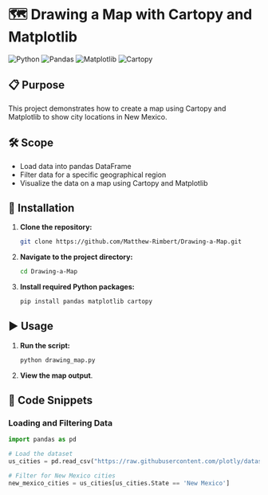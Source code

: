 # 🗺️ Drawing a Map with Cartopy and Matplotlib

![Python](https://img.shields.io/badge/Python-3.8+-blue.svg)
![Pandas](https://img.shields.io/badge/Pandas-1.3.0+-green.svg)
![Matplotlib](https://img.shields.io/badge/Matplotlib-3.4.2+-red.svg)
![Cartopy](https://img.shields.io/badge/Cartopy-0.19.0+-orange.svg)

## 📋 Purpose
This project demonstrates how to create a map using Cartopy and Matplotlib to show city locations in New Mexico.

## 🛠️ Scope
- Load data into pandas DataFrame
- Filter data for a specific geographical region
- Visualize the data on a map using Cartopy and Matplotlib

## 🚀 Installation
1. **Clone the repository:**
    ```bash
    git clone https://github.com/Matthew-Rimbert/Drawing-a-Map.git
    ```
2. **Navigate to the project directory:**
    ```bash
    cd Drawing-a-Map
    ```
3. **Install required Python packages:**
    ```bash
    pip install pandas matplotlib cartopy
    ```

## ▶️ Usage
1. **Run the script:**
    ```bash
    python drawing_map.py
    ```

2. **View the map output**.

## 🧩 Code Snippets

### Loading and Filtering Data
```python
import pandas as pd

# Load the dataset
us_cities = pd.read_csv("https://raw.githubusercontent.com/plotly/datasets/master/us-cities-top-1k.csv")

# Filter for New Mexico cities
new_mexico_cities = us_cities[us_cities.State == 'New Mexico']
